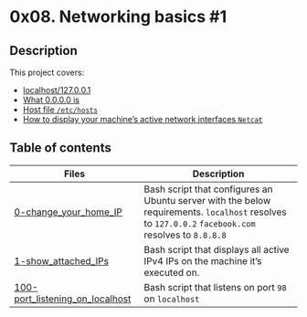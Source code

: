 # 0x08. Networking basics #1

## Description
This project covers:

- [localhost/127.0.0.1](https://en.wikipedia.org/wiki/Localhost)
- [What 0.0.0.0 is](https://en.wikipedia.org/wiki/0.0.0.0)
- [Host file ```/etc/hosts```](https://www.makeuseof.com/tag/modify-manage-hosts-file-linux/)
- [How to display your machine’s active network interfaces ```Netcat```](https://www.thegeekstuff.com/2012/04/nc-command-examples/)

## Table of contents
Files | Description
----- | -----------
[0-change_your_home_IP](./0-change_your_home_IP) | Bash script that configures an Ubuntu server with the below requirements. ```localhost``` resolves to ```127.0.0.2``` ```facebook.com``` resolves to ```8.8.8.8```
[1-show_attached_IPs](./1-show_attached_IPs) | Bash script that displays all active IPv4 IPs on the machine it’s executed on.
[100-port_listening_on_localhost](./100-port_listening_on_localhost) | Bash script that listens on port ```98``` on ```localhost```
